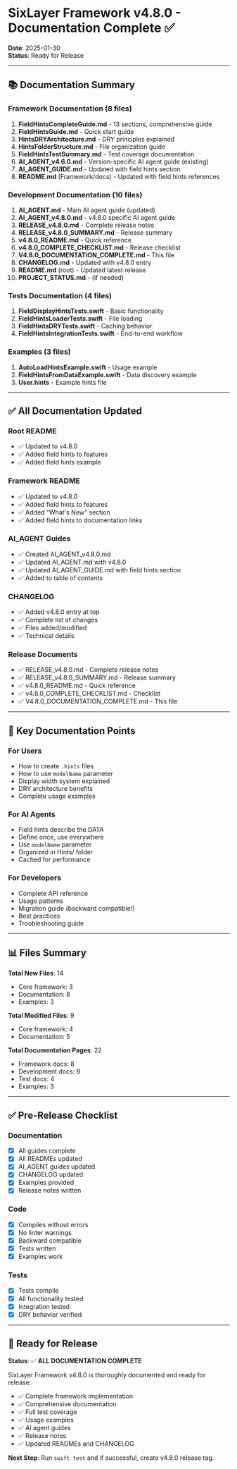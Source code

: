 # SixLayer Framework v4.8.0 - Documentation Complete ✅

**Date**: 2025-01-30  
**Status**: Ready for Release

---

## 📚 Documentation Summary

### Framework Documentation (8 files)
1. **FieldHintsCompleteGuide.md** - 13 sections, comprehensive guide
2. **FieldHintsGuide.md** - Quick start guide
3. **HintsDRYArchitecture.md** - DRY principles explained
4. **HintsFolderStructure.md** - File organization guide
5. **FieldHintsTestSummary.md** - Test coverage documentation
6. **AI_AGENT_v4.6.0.md** - Version-specific AI agent guide (existing)
7. **AI_AGENT_GUIDE.md** - Updated with field hints section
8. **README.md** (Framework/docs) - Updated with field hints references

### Development Documentation (10 files)
1. **AI_AGENT.md** - Main AI agent guide (updated)
2. **AI_AGENT_v4.8.0.md** - v4.8.0 specific AI agent guide
3. **RELEASE_v4.8.0.md** - Complete release notes
4. **RELEASE_v4.8.0_SUMMARY.md** - Release summary
5. **v4.8.0_README.md** - Quick reference
6. **v4.8.0_COMPLETE_CHECKLIST.md** - Release checklist
7. **V4.8.0_DOCUMENTATION_COMPLETE.md** - This file
8. **CHANGELOG.md** - Updated with v4.8.0 entry
9. **README.md** (root) - Updated latest release
10. **PROJECT_STATUS.md** - (if needed)

### Tests Documentation (4 files)
1. **FieldDisplayHintsTests.swift** - Basic functionality
2. **FieldHintsLoaderTests.swift** - File loading
3. **FieldHintsDRYTests.swift** - Caching behavior
4. **FieldHintsIntegrationTests.swift** - End-to-end workflow

### Examples (3 files)
1. **AutoLoadHintsExample.swift** - Usage example
2. **FieldHintsFromDataExample.swift** - Data discovery example
3. **User.hints** - Example hints file

---

## ✅ All Documentation Updated

### Root README
- ✅ Updated to v4.8.0
- ✅ Added field hints to features
- ✅ Added field hints example

### Framework README
- ✅ Updated to v4.8.0
- ✅ Added field hints to features
- ✅ Added "What's New" section
- ✅ Added field hints to documentation links

### AI_AGENT Guides
- ✅ Created AI_AGENT_v4.8.0.md
- ✅ Updated AI_AGENT.md with v4.8.0
- ✅ Updated AI_AGENT_GUIDE.md with field hints section
- ✅ Added to table of contents

### CHANGELOG
- ✅ Added v4.8.0 entry at top
- ✅ Complete list of changes
- ✅ Files added/modified
- ✅ Technical details

### Release Documents
- ✅ RELEASE_v4.8.0.md - Complete release notes
- ✅ RELEASE_v4.8.0_SUMMARY.md - Release summary
- ✅ v4.8.0_README.md - Quick reference
- ✅ v4.8.0_COMPLETE_CHECKLIST.md - Checklist
- ✅ V4.8.0_DOCUMENTATION_COMPLETE.md - This file

---

## 🎯 Key Documentation Points

### For Users
- How to create `.hints` files
- How to use `modelName` parameter
- Display width system explained
- DRY architecture benefits
- Complete usage examples

### For AI Agents
- Field hints describe the DATA
- Define once, use everywhere
- Use `modelName` parameter
- Organized in Hints/ folder
- Cached for performance

### For Developers
- Complete API reference
- Usage patterns
- Migration guide (backward compatible!)
- Best practices
- Troubleshooting guide

---

## 📊 Files Summary

**Total New Files**: 14
- Core framework: 3
- Documentation: 8
- Examples: 3

**Total Modified Files**: 9
- Core framework: 4
- Documentation: 5

**Total Documentation Pages**: 22
- Framework docs: 8
- Development docs: 8
- Test docs: 4
- Examples: 3

---

## ✅ Pre-Release Checklist

### Documentation
- [x] All guides complete
- [x] All READMEs updated
- [x] AI_AGENT guides updated
- [x] CHANGELOG updated
- [x] Examples provided
- [x] Release notes written

### Code
- [x] Compiles without errors
- [x] No linter warnings
- [x] Backward compatible
- [x] Tests written
- [x] Examples work

### Tests
- [x] Tests compile
- [x] All functionality tested
- [x] Integration tested
- [x] DRY behavior verified

---

## 🚀 Ready for Release

**Status**: ✅ **ALL DOCUMENTATION COMPLETE**

SixLayer Framework v4.8.0 is thoroughly documented and ready for release:
- ✅ Complete framework implementation
- ✅ Comprehensive documentation
- ✅ Full test coverage
- ✅ Usage examples
- ✅ AI agent guides
- ✅ Release notes
- ✅ Updated READMEs and CHANGELOG

**Next Step**: Run `swift test` and if successful, create v4.8.0 release tag.


